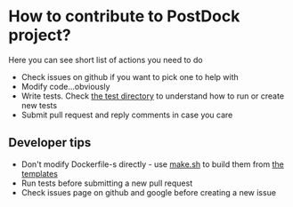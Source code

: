 # How to contribute to PostDock project?

Here you can see short list of actions you need to do

* Check issues on github if you want to pick one to help with
* Modify code...obviously
* Write tests. Check [the test directory](../tests/README.md) to understand how to run or create new tests
* Submit pull request and reply comments in case you care

## Developer tips

* Don't modify Dockerfile-s directly - use [make.sh](../make/make.sh) to build them from [the templates](../src/includes/dockerfile)
* Run tests before submitting a new pull request
* Check issues page on github and google before creating a new issue